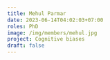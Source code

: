 ```yaml
---
title: Mehul Parmar
date: 2023-06-14T04:02:03+07:00
roles: PhD
image: /img/members/mehul.jpg
project: Cognitive biases
draft: false
---
```


